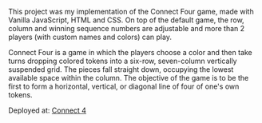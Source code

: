 This project was my implementation of the Connect Four game, made with Vanilla JavaScript, HTML and CSS. On top of the default game, the row, column and winning sequence numbers are adjustable and more than 2 players (with custom names and colors) can play.

Connect Four is a game in which the players choose a color and then take turns dropping colored tokens into a six-row, seven-column vertically suspended grid. The pieces fall straight down, occupying the lowest available space within the column. The objective of the game is to be the first to form a horizontal, vertical, or diagonal line of four of one's own tokens.

Deployed at: [Connect 4](https://elekadam21.github.io/connect-4/)
